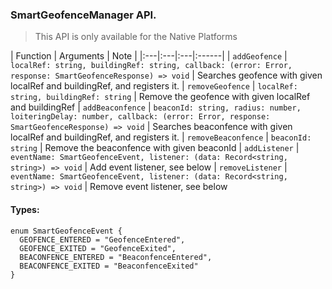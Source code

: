### SmartGeofenceManager API.

> This API is only available for the Native Platforms

| Function | Arguments | Note |
|:---|:---|:---|:------|
| `addGeofence` | `localRef: string, buildingRef: string, callback: (error: Error, response: SmartGeofenceResponse) => void` | Searches geofence with given localRef and buildingRef, and registers it.
| `removeGeofence` | `localRef: string, buildingRef: string` | Remove the geofence with given localRef and buildingRef
| `addBeaconfence` | `beaconId: string, radius: number, loiteringDelay: number, callback: (error: Error, response: SmartGeofenceResponse) => void` | Searches beaconfence with given localRef and buildingRef, and registers it.
| `removeBeaconfence` | `beaconId: string` | Remove the beaconfence with given beaconId
| `addListener` | `eventName: SmartGeofenceEvent, listener: (data: Record<string, string>) => void` | Add event listener, see below
| `removeListener` | `eventName: SmartGeofenceEvent, listener: (data: Record<string, string>) => void` | Remove event listener, see below

#### Types:

```
enum SmartGeofenceEvent {
  GEOFENCE_ENTERED = "GeofenceEntered",
  GEOFENCE_EXITED = "GeofenceExited",
  BEACONFENCE_ENTERED = "BeaconfenceEntered",
  BEACONFENCE_EXITED = "BeaconfenceExited"
}

```